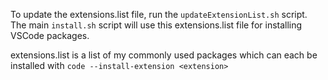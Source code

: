 To update the extensions.list file, run the `updateExtensionList.sh` script.
The main `install.sh` script will use this extensions.list file for
installing VSCode packages.

extensions.list is a list of my commonly used packages which can each be installed with `code --install-extension <extension>`
